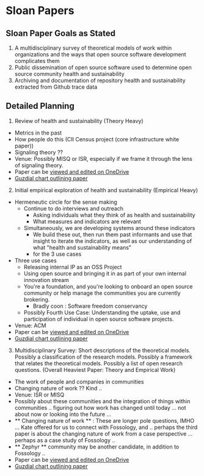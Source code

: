 # Sloan Papers

## Sloan Paper Goals as Stated
1. A multidisciplinary survey of theoretical models of work within organizations and the ways that open source software development complicates them
2. Public dissemination of open source software used to determine open source community health and sustainability
3. Archiving and documentation of repository health and sustainability extracted from Github trace data

## Detailed Planning
1. Review of health and sustainability (Theory Heavy)
  - Metrics in the past
  - How people do this (CII Census project (core infrastructure white paper))
  - Signaling theory ??
  - Venue: Possibly MISQ or ISR, especially if we frame it through the lens of signaling theory.
  - Paper can be [viewed and edited on OneDrive](https://1drv.ms/w/s!AgtaWBZ3pGD-hLQgbq7ey7LPgvw8wg)
  - [Guzdial chart outlining paper](https://1drv.ms/w/s!AgtaWBZ3pGD-hK9H8KJ_jaC3N9temg)
2. Initial empirical exploration of health and sustainability (Empirical Heavy)
  - Hermeneutic circle for the sense making
    - Continue to do interviews and outreach
      - Asking individuals what they think of as health and sustainability
      - What measures and indicators are relevant
    - Simultaneously, we are developing systems around these indicators
      - We build these out, then run them past informants and use that insight to iterate the indicators, as well as our understanding of what "health and sustainability means"
      - for the 3 use cases
  - Three use cases
    - Releasing internal IP as an OSS Project
    - Using open source and bringing it in as part of your own internal innovation stream
    - You're a foundation, and you're looking to onboard an open source community or help manage the communities you are currently brokering.
      - Bradly coon : Software freedom conservancy
    - Possibly Fourth Use Case: Understanding the uptake, use and participation of individual in open source software projects.
  - Venue: ACM
  - Paper can be [viewed and edited on OneDrive](https://1drv.ms/w/s!AgtaWBZ3pGD-hLQiYUdZBxSdOG_bxg)
  - [Guzdial chart outlining paper](https://1drv.ms/w/s!AgtaWBZ3pGD-hK8-DFzQ9qm-aQAQnQ)
3.  Multidisciplinary Survey: Short descriptions of the theoretical models. Possibly a classification of the research models. Possibly a framework that relates the theoretical models. Possibly a list of open research questions. (Overall Heaviest Paper: Theory and Empirical Work)
  - The work of people and companies in communities
  - Changing nature of work ?? Kind ..
  - Venue: ISR or MISQ
  - Possibly about these communities and the integration of things within communities .. figuring out how work has changed until today ... not about now or looking into the future ...
  - ** Changing nature of work ** : These are longer pole questions, IMHO ... Kate offered for us to connect with Fossology, and .. perhaps the third paper is about the changing nature of work from a case perspective ... perhaps as a case study of Fossology ..
  - ** Zephyr ** community may be another candidate, in addition to Fossology ..
  - Paper can be [viewed and edited on OneDrive](https://1drv.ms/w/s!AgtaWBZ3pGD-hLQlaCt25tYQxMMD6g)
  - [Guzdial chart outlining paper](https://1drv.ms/w/s!AgtaWBZ3pGD-hK9A14jNSJ5Uf-74kQ)
